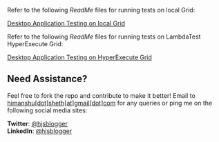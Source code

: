 Refer to the following *ReadMe* files for running tests on local Grid:

[Desktop Application Testing on local Grid](https://github.com/hjsblogger/winappdriver-desktop-app-automation/blob/main/LocalGrid/README.md)

Refer to the following *ReadMe* files for running tests on LambdaTest HyperExecute Grid:

[Desktop Application Testing on HyperExecute Grid](https://github.com/hjsblogger/winappdriver-desktop-app-automation/blob/main/RemoteGrid/README.md)

## Need Assistance?
Feel free to fork the repo and contribute to make it better! Email to [himanshu[dot]sheth[at]gmail[dot]com](mailto:himanshu.sheth@gmail.com) for any queries or ping me on the following social media sites:

<b>Twitter</b>: [@hjsblogger](https://www.twitter.com/hjsblogger)
<br/>
<b>LinkedIn</b>: [@hjsblogger](https://linkedin.com/in/hjsblogger)
